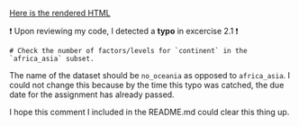 [Here is the rendered HTML](https://stat545-ubc-hw-2019-20.github.io/stat545-hw-harpercheng91/hw05/A5.html)

:exclamation: Upon reviewing my code, I detected a **typo** in excercise 2.1 :exclamation:
```
# Check the number of factors/levels for `continent` in the `africa_asia` subset.
```
The name of the dataset should be `no_oceania` as opposed to `africa_asia`. I could not change this because by the time this typo was catched, the due date for the assignment has already passed.   

I hope this comment I included in the README.md could clear this thing up.
